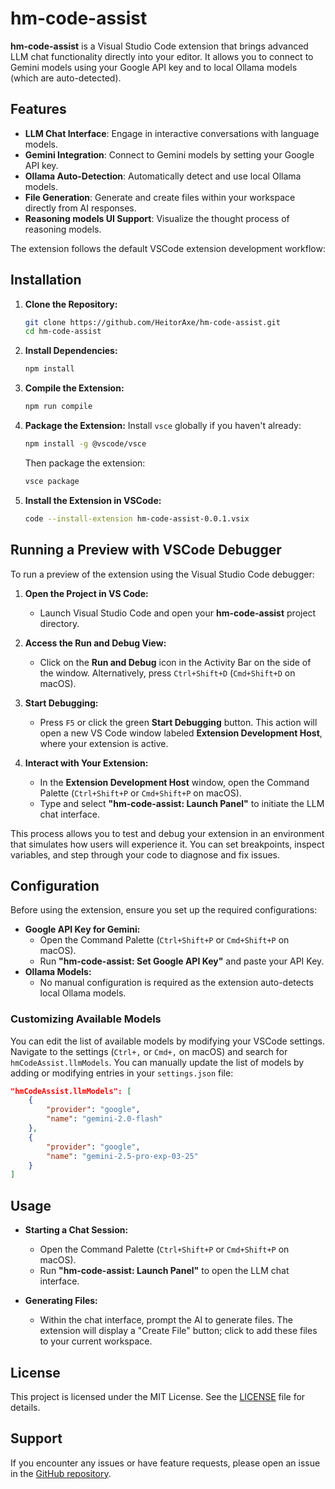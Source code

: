 # hm-code-assist

**hm-code-assist** is a Visual Studio Code extension that brings advanced LLM chat functionality directly into your editor. It allows you to connect to Gemini models using your Google API key and to local Ollama models (which are auto-detected).

## Features

- **LLM Chat Interface**: Engage in interactive conversations with language models.
- **Gemini Integration**: Connect to Gemini models by setting your Google API key.
- **Ollama Auto-Detection**: Automatically detect and use local Ollama models.
- **File Generation**: Generate and create files within your workspace directly from AI responses.
- **Reasoning models UI Support**: Visualize the thought process of reasoning models.

The extension follows the default VSCode extension development workflow:

## Installation

1. **Clone the Repository:**

   ```bash
   git clone https://github.com/HeitorAxe/hm-code-assist.git
   cd hm-code-assist
   ```

2. **Install Dependencies:**

   ```bash
   npm install
   ```

3. **Compile the Extension:**

   ```bash
   npm run compile
   ```

4. **Package the Extension:**
   Install `vsce` globally if you haven't already:

   ```bash
   npm install -g @vscode/vsce
   ```

   Then package the extension:

   ```bash
   vsce package
   ```

5. **Install the Extension in VSCode:**

   ```bash
   code --install-extension hm-code-assist-0.0.1.vsix
   ```

## Running a Preview with VSCode Debugger

To run a preview of the extension using the Visual Studio Code debugger:

1. **Open the Project in VS Code:**

   - Launch Visual Studio Code and open your **hm-code-assist** project directory.

2. **Access the Run and Debug View:**

   - Click on the **Run and Debug** icon in the Activity Bar on the side of the window. Alternatively, press `Ctrl+Shift+D` (`Cmd+Shift+D` on macOS).

3. **Start Debugging:**

   - Press `F5` or click the green **Start Debugging** button. This action will open a new VS Code window labeled **Extension Development Host**, where your extension is active.

4. **Interact with Your Extension:**

   - In the **Extension Development Host** window, open the Command Palette (`Ctrl+Shift+P` or `Cmd+Shift+P` on macOS).
   - Type and select **"hm-code-assist: Launch Panel"** to initiate the LLM chat interface.

This process allows you to test and debug your extension in an environment that simulates how users will experience it. You can set breakpoints, inspect variables, and step through your code to diagnose and fix issues.

## Configuration

Before using the extension, ensure you set up the required configurations:

- **Google API Key for Gemini:**
  - Open the Command Palette (`Ctrl+Shift+P` or `Cmd+Shift+P` on macOS).
  - Run **"hm-code-assist: Set Google API Key"** and paste your API Key.
- **Ollama Models:**
  - No manual configuration is required as the extension auto-detects local Ollama models.

### Customizing Available Models

You can edit the list of available models by modifying your VSCode settings. Navigate to the settings (`Ctrl+,` or `Cmd+,` on macOS) and search for `hmCodeAssist.llmModels`. You can manually update the list of models by adding or modifying entries in your `settings.json` file:

```json
"hmCodeAssist.llmModels": [
    {
        "provider": "google",
        "name": "gemini-2.0-flash"
    },
    {
        "provider": "google",
        "name": "gemini-2.5-pro-exp-03-25"
    }
]
```

## Usage

- **Starting a Chat Session:**

  - Open the Command Palette (`Ctrl+Shift+P` or `Cmd+Shift+P` on macOS).
  - Run **"hm-code-assist: Launch Panel"** to open the LLM chat interface.

- **Generating Files:**

  - Within the chat interface, prompt the AI to generate files. The extension will display a "Create File" button; click to add these files to your current workspace.

## License

This project is licensed under the MIT License. See the [LICENSE](LICENSE) file for details.

## Support

If you encounter any issues or have feature requests, please open an issue in the [GitHub repository](https://github.com/HeitorAxe/hm-code-assist/issues).

